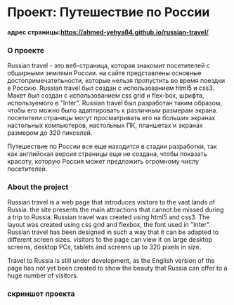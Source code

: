 # Проект: Путешествие по России

#### адрес страницы:https://ahmed-yehya84.github.io/russian-travel/

### О проекте

Russian travel - это веб-страница, которая знакомит посетителей с обширными землями России. на сайте представлены основные достопримечательности, которые нельзя пропустить во время поездки в Россию. Russian travel был создан с использованием html5 и css3. Макет был создан с использованием css grid и flex-box, шрифта, используемого в "Inter". Russian travel был разработан таким образом, чтобы его можно было адаптировать к различным размерам экрана. посетители страницы могут просматривать его на больших экранах настольных компьютеров, настольных ПК, планшетах и экранах размером до 320 пикселей.

Путешествие по России все еще находится в стадии разработки, так как английская версия страницы еще не создана, чтобы показать красоту, которую Россия может предложить огромному числу посетителей.

### About the project

Russian travel is a web page that introduces visitors to the vast lands of Russia. the site presents the main attractions that cannot be missed during a trip to Russia. Russian travel was created using html5 and css3. The layout was created using css grid and flexbox, the font used in "Inter". Russian travel has been designed in such a way that it can be adapted to different screen sizes. visitors to the page can view it on large desktop screens, desktop PCs, tablets and screens up to 320 pixels in size.

Travel to Russia is still under development, as the English version of the page has not yet been created to show the beauty that Russia can offer to a huge number of visitors.

### скриншот проекта



